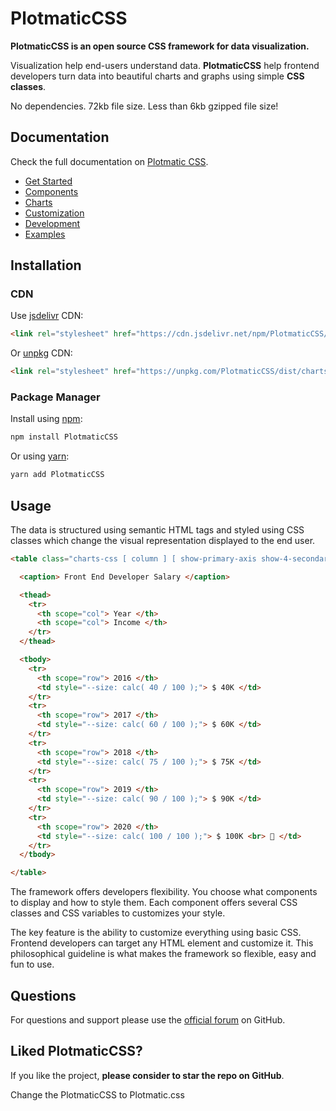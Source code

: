 # PlotmaticCSS


**PlotmaticCSS is an open source CSS framework for data visualization.**

Visualization help end-users understand data. **PlotmaticCSS** help frontend developers turn data into beautiful charts and graphs using simple **CSS classes**.

No dependencies. 72kb file size. Less than 6kb gzipped file size!

## Documentation

Check the full documentation on [Plotmatic CSS](https://plotmaticcss.netlify.app/).

* [Get Started](https://plotmaticcss.netlify.app/docs/)
* [Components](https://plotmaticcss.netlify.app/components/)
* [Charts](https://plotmaticcss.netlify.app/charts/)
* [Customization](https://plotmaticcss.netlify.app/customization/)
* [Development](https://plotmaticcss.netlify.app/development/)
* [Examples](https://plotmaticcss.netlify.app/examples/)

## Installation

### CDN

Use [jsdelivr](https://www.jsdelivr.com/package/npm/PlotmaticCSS) CDN:

```html
<link rel="stylesheet" href="https://cdn.jsdelivr.net/npm/PlotmaticCSS/dist/charts.min.css">
```

Or [unpkg](https://unpkg.com/browse/PlotmaticCSS/) CDN:

```html
<link rel="stylesheet" href="https://unpkg.com/PlotmaticCSS/dist/charts.min.css">
```

### Package Manager

Install using [npm](https://www.npmjs.com/package/PlotmaticCSS):

```bash
npm install PlotmaticCSS
```

Or using [yarn](https://classic.yarnpkg.com/en/package/PlotmaticCSS):

```bash
yarn add PlotmaticCSS
```

## Usage

The data is structured using semantic HTML tags and styled using CSS classes which change the visual representation displayed to the end user.

```html
<table class="charts-css [ column ] [ show-primary-axis show-4-secondary-axes ] [ data-spacing-4 reverse-data ]">

  <caption> Front End Developer Salary </caption>

  <thead>
    <tr>
      <th scope="col"> Year </th>
      <th scope="col"> Income </th>
    </tr>
  </thead>

  <tbody>
    <tr>
      <th scope="row"> 2016 </th>
      <td style="--size: calc( 40 / 100 );"> $ 40K </td>
    </tr>
    <tr>
      <th scope="row"> 2017 </th>
      <td style="--size: calc( 60 / 100 );"> $ 60K </td>
    </tr>
    <tr>
      <th scope="row"> 2018 </th>
      <td style="--size: calc( 75 / 100 );"> $ 75K </td>
    </tr>
    <tr>
      <th scope="row"> 2019 </th>
      <td style="--size: calc( 90 / 100 );"> $ 90K </td>
    </tr>
    <tr>
      <th scope="row"> 2020 </th>
      <td style="--size: calc( 100 / 100 );"> $ 100K <br> 👑 </td>
    </tr>
  </tbody>

</table>
```

The framework offers developers flexibility. You choose what components to display and how to style them. Each component offers several CSS classes and CSS variables to customizes your style.

The key feature is the ability to customize everything using basic CSS. Frontend developers can target any HTML element and customize it. This philosophical guideline is what makes the framework so flexible, easy and fun to use.

## Questions

For questions and support please use the [official forum](https://github.com/PlotmaticCSS/discussions) on GitHub.

## Liked PlotmaticCSS?

If you like the project, **please consider to star the repo on GitHub**.

Change the PlotmaticCSS to Plotmatic.css 
